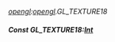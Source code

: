 _[opengl](../../modules/opengl/opengl-module.md):[opengl](../../modules/opengl/opengl-module.md).GL\_TEXTURE18_
##### Const GL\_TEXTURE18:[Int](../../modules/wonkey/wonkey-types-int.md)
